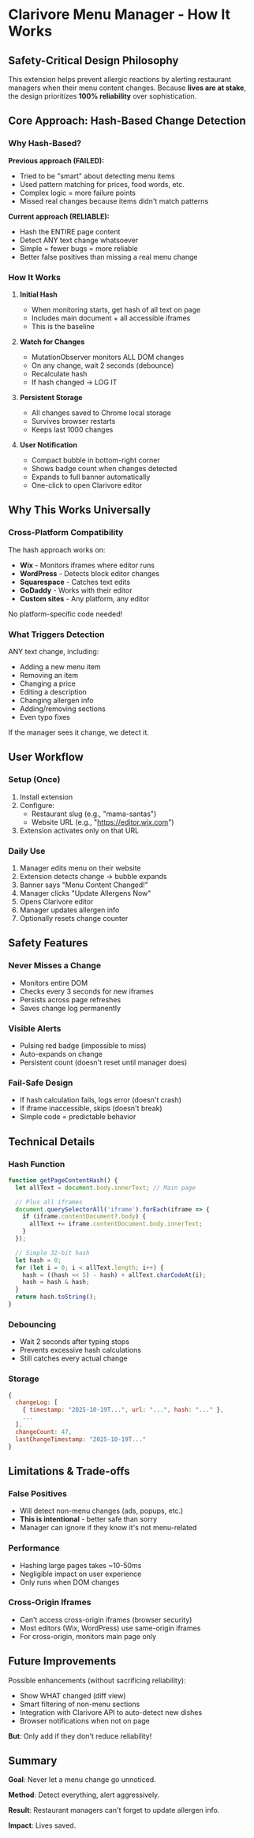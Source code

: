 # Clarivore Menu Manager - How It Works

## Safety-Critical Design Philosophy

This extension helps prevent allergic reactions by alerting restaurant managers when their menu content changes. Because **lives are at stake**, the design prioritizes **100% reliability** over sophistication.

## Core Approach: Hash-Based Change Detection

### Why Hash-Based?

**Previous approach (FAILED):**
- Tried to be "smart" about detecting menu items
- Used pattern matching for prices, food words, etc.
- Complex logic = more failure points
- Missed real changes because items didn't match patterns

**Current approach (RELIABLE):**
- Hash the ENTIRE page content
- Detect ANY text change whatsoever
- Simple = fewer bugs = more reliable
- Better false positives than missing a real menu change

### How It Works

1. **Initial Hash**
   - When monitoring starts, get hash of all text on page
   - Includes main document + all accessible iframes
   - This is the baseline

2. **Watch for Changes**
   - MutationObserver monitors ALL DOM changes
   - On any change, wait 2 seconds (debounce)
   - Recalculate hash
   - If hash changed → LOG IT

3. **Persistent Storage**
   - All changes saved to Chrome local storage
   - Survives browser restarts
   - Keeps last 1000 changes

4. **User Notification**
   - Compact bubble in bottom-right corner
   - Shows badge count when changes detected
   - Expands to full banner automatically
   - One-click to open Clarivore editor

## Why This Works Universally

### Cross-Platform Compatibility

The hash approach works on:
- **Wix** - Monitors iframes where editor runs
- **WordPress** - Detects block editor changes
- **Squarespace** - Catches text edits
- **GoDaddy** - Works with their editor
- **Custom sites** - Any platform, any editor

No platform-specific code needed!

### What Triggers Detection

ANY text change, including:
- Adding a new menu item
- Removing an item
- Changing a price
- Editing a description
- Changing allergen info
- Adding/removing sections
- Even typo fixes

If the manager sees it change, we detect it.

## User Workflow

### Setup (Once)
1. Install extension
2. Configure:
   - Restaurant slug (e.g., "mama-santas")
   - Website URL (e.g., "https://editor.wix.com")
3. Extension activates only on that URL

### Daily Use
1. Manager edits menu on their website
2. Extension detects change → bubble expands
3. Banner says "Menu Content Changed!"
4. Manager clicks "Update Allergens Now"
5. Opens Clarivore editor
6. Manager updates allergen info
7. Optionally resets change counter

## Safety Features

### Never Misses a Change
- Monitors entire DOM
- Checks every 3 seconds for new iframes
- Persists across page refreshes
- Saves change log permanently

### Visible Alerts
- Pulsing red badge (impossible to miss)
- Auto-expands on change
- Persistent count (doesn't reset until manager does)

### Fail-Safe Design
- If hash calculation fails, logs error (doesn't crash)
- If iframe inaccessible, skips (doesn't break)
- Simple code = predictable behavior

## Technical Details

### Hash Function
```javascript
function getPageContentHash() {
  let allText = document.body.innerText; // Main page

  // Plus all iframes
  document.querySelectorAll('iframe').forEach(iframe => {
    if (iframe.contentDocument?.body) {
      allText += iframe.contentDocument.body.innerText;
    }
  });

  // Simple 32-bit hash
  let hash = 0;
  for (let i = 0; i < allText.length; i++) {
    hash = ((hash << 5) - hash) + allText.charCodeAt(i);
    hash = hash & hash;
  }
  return hash.toString();
}
```

### Debouncing
- Wait 2 seconds after typing stops
- Prevents excessive hash calculations
- Still catches every actual change

### Storage
```javascript
{
  changeLog: [
    { timestamp: "2025-10-19T...", url: "...", hash: "..." },
    ...
  ],
  changeCount: 47,
  lastChangeTimestamp: "2025-10-19T..."
}
```

## Limitations & Trade-offs

### False Positives
- Will detect non-menu changes (ads, popups, etc.)
- **This is intentional** - better safe than sorry
- Manager can ignore if they know it's not menu-related

### Performance
- Hashing large pages takes ~10-50ms
- Negligible impact on user experience
- Only runs when DOM changes

### Cross-Origin Iframes
- Can't access cross-origin iframes (browser security)
- Most editors (Wix, WordPress) use same-origin iframes
- For cross-origin, monitors main page only

## Future Improvements

Possible enhancements (without sacrificing reliability):
- Show WHAT changed (diff view)
- Smart filtering of non-menu sections
- Integration with Clarivore API to auto-detect new dishes
- Browser notifications when not on page

**But**: Only add if they don't reduce reliability!

## Summary

**Goal**: Never let a menu change go unnoticed.

**Method**: Detect everything, alert aggressively.

**Result**: Restaurant managers can't forget to update allergen info.

**Impact**: Lives saved.
